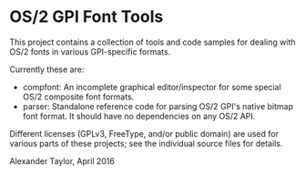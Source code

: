 # OS/2 GPI Font Tools

This project contains a collection of tools and code samples for dealing with OS/2
fonts in various GPI-specific formats.

Currently these are:

- compfont: An incomplete graphical editor/inspector for some special OS/2 composite font formats.
- parser: Standalone reference code for parsing OS/2 GPI's native bitmap font format. It should have no dependencies on any OS/2 API.

Different licenses (GPLv3, FreeType, and/or public domain) are used for various parts of these projects; see the individual source files for details.


Alexander Taylor, April 2016